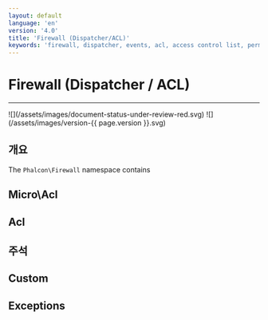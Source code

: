 ```yaml
---
layout: default
language: 'en'
version: '4.0'
title: 'Firewall (Dispatcher/ACL)'
keywords: 'firewall, dispatcher, events, acl, access control list, permissions, annotations'
---
```


# Firewall (Dispatcher / ACL)
<hr />
![](/assets/images/document-status-under-review-red.svg) ![](/assets/images/version-{{ page.version }}.svg)

## 개요
The `Phalcon\Firewall` namespace contains

## Micro\Acl

## Acl

## 주석

## Custom

## Exceptions
        

